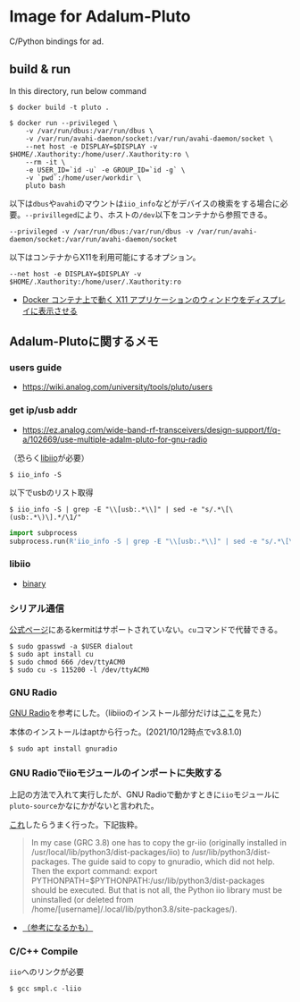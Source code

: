 # Image for Adalum-Pluto
C/Python bindings for ad.

## build & run
In this directory, run below command

```
$ docker build -t pluto .
```

```
$ docker run --privileged \
    -v /var/run/dbus:/var/run/dbus \
    -v /var/run/avahi-daemon/socket:/var/run/avahi-daemon/socket \
    --net host -e DISPLAY=$DISPLAY -v $HOME/.Xauthority:/home/user/.Xauthority:ro \
    --rm -it \
    -e USER_ID=`id -u` -e GROUP_ID=`id -g` \
    -v `pwd`:/home/user/workdir \
    pluto bash
```

以下は`dbus`や`avahi`のマウントは`iio_info`などがデバイスの検索をする場合に必要。`--privilleged`により、ホストの`/dev`以下をコンテナから参照できる。
```
--privileged -v /var/run/dbus:/var/run/dbus -v /var/run/avahi-daemon/socket:/var/run/avahi-daemon/socket
```

<!-- デバイスごとにマウントする場合は以下の通り。
```
$ docker run --device=/dev/ttyACM0:/dev/ttyACM1 \
    -v /var/run/dbus:/var/run/dbus \
    -v /var/run/avahi-daemon/socket:/var/run/avahi-daemon/socket \
    --rm -it pluto bash
```
ホストの`/dev/ttyACM0`を`/dev/ttyACM1`としてマウントできる。（上記動作せず。Avahiにアクセスできない。） -->

以下はコンテナからX11を利用可能にするオプション。

```
--net host -e DISPLAY=$DISPLAY -v $HOME/.Xauthority:/home/user/.Xauthority:ro
```
- [Docker コンテナ上で動く X11 アプリケーションのウィンドウをディスプレイに表示させる](https://qiita.com/hoto17296/items/7c1ba10c1575c6c38105)

## Adalum-Plutoに関するメモ

### users guide
-  https://wiki.analog.com/university/tools/pluto/users

### get ip/usb addr
- https://ez.analog.com/wide-band-rf-transceivers/design-support/f/q-a/102669/use-multiple-adalm-pluto-for-gnu-radio

（恐らく[libiio](https://github.com/analogdevicesinc/libiio/blob/master/README_BUILD.md)が必要）
```
$ iio_info -S
```
以下でusbのリスト取得
```
$ iio_info -S | grep -E "\\[usb:.*\\]" | sed -e "s/.*\[\(usb:.*\)\].*/\1/"
```

```python
import subprocess
subprocess.run(R'iio_info -S | grep -E "\\[usb:.*\\]" | sed -e "s/.*\[\(usb:.*\)\].*/\1/"', shell=True)
```

### libiio
- [binary](https://github.com/analogdevicesinc/libiio/releases/)

### シリアル通信
[公式ページ](https://wiki.analog.com/university/tools/pluto/drivers/linux)にあるkermitはサポートされていない。`cu`コマンドで代替できる。
```
$ sudo gpasswd -a $USER dialout
$ sudo apt install cu
$ sudo chmod 666 /dev/ttyACM0
$ sudo cu -s 115200 -l /dev/ttyACM0
```

### GNU Radio
[GNU Radio](https://wiki.analog.com/resources/tools-software/linux-software/gnuradio)を参考にした。（libiioのインストール部分だけは[ここ](https://github.com/analogdevicesinc/libiio/blob/master/README_BUILD.md)を見た）

本体のインストールはaptから行った。(2021/10/12時点でv3.8.1.0)
```
$ sudo apt install gnuradio
```

### GNU Radioでiioモジュールのインポートに失敗する
上記の方法で入れて実行したが、GNU Radioで動かすときに`iio`モジュールに`pluto-source`かなにかがないと言われた。

[これ](https://techfocusalexn.wordpress.com/2021/04/03/setting-up-adalm-pluto-on-ubuntu/)したらうまく行った。下記抜粋。

>In my case (GRC 3.8) one has to copy the gr-iio (originally installed in /usr/local/lib/python3/dist-packages/iio) to /usr/lib/python3/dist-packages. The guide said to copy to gnuradio, which did not help.
Then the export command: export PYTHONPATH=$PYTHONPATH:/usr/lib/python3/dist-packages should be executed. But that is not all, the Python iio library must be uninstalled (or deleted from /home/[username]/.local/lib/python3.8/site-packages/).

- [（参考になるかも）](https://e-tipsmemo.hatenablog.com/entry/2018/09/12/000000)

### C/C++ Compile
`iio`へのリンクが必要

```
$ gcc smpl.c -liio
```

